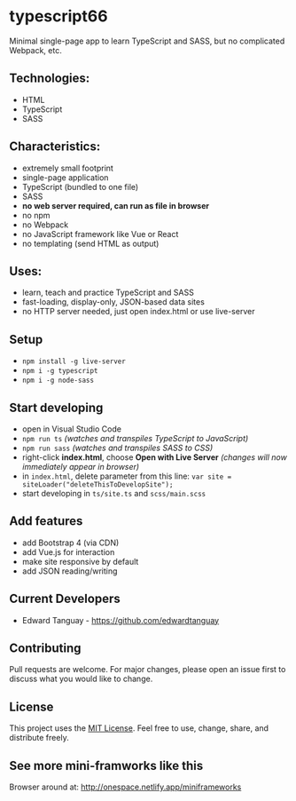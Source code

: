 # typescript66

Minimal single-page app to learn TypeScript and SASS, but no complicated Webpack, etc.

## Technologies:

- HTML
- TypeScript
- SASS

## Characteristics:
- extremely small footprint
- single-page application
- TypeScript (bundled to one file)
- SASS
- **no web server required, can run as file in browser**
- no npm
- no Webpack
- no JavaScript framework like Vue or React
- no templating (send HTML as output)

## Uses:
- learn, teach and practice TypeScript and SASS
- fast-loading, display-only, JSON-based data sites
- no HTTP server needed, just open index.html or use live-server

## Setup
- `npm install -g live-server`
- `npm i -g typescript`
- `npm i -g node-sass`

## Start developing
- open in Visual Studio Code
- `npm run ts` *(watches and transpiles TypeScript to JavaScript)*
- `npm run sass` *(watches and transpiles SASS to CSS)*
- right-click **index.html**, choose **Open with Live Server** *(changes will now immediately appear in browser)*
- in `index.html`, delete parameter from this line: `var site = siteLoader("deleteThisToDevelopSite");`
- start developing in `ts/site.ts` and `scss/main.scss` 

## Add features
- add Bootstrap 4 (via CDN)
- add Vue.js for interaction
- make site responsive by default
- add JSON reading/writing

## Current Developers

- Edward Tanguay - https://github.com/edwardtanguay

## Contributing
Pull requests are welcome. For major changes, please open an issue first to discuss what you would like to change.

## License

This project uses the [MIT License](https://choosealicense.com/licenses/mit). Feel free to use, change, share, and distribute freely.

## See more mini-framworks like this

Browser around at: http://onespace.netlify.app/miniframeworks